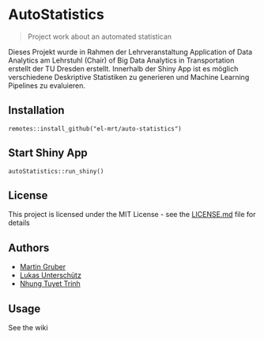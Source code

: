 # AutoStatistics
> Project work about an automated statistican

Dieses Projekt wurde in Rahmen der Lehrveranstaltung Application of Data Analytics am Lehrstuhl (Chair) of Big Data Analytics in Transportation erstellt der TU Dresden erstellt. Innerhalb der Shiny App ist es möglich verschiedene Deskriptive Statistiken zu generieren und Machine Learning Pipelines zu evaluieren. 

## Installation
```{r install, eval = FALSE}
remotes::install_github("el-mrt/auto-statistics")
```

## Start Shiny App
```{r start_app, eval = FALSE}
autoStatistics::run_shiny()
```
## License
This project is licensed under the MIT License - see the [LICENSE.md](LICENSE.md) file for details

## Authors
- [Martin Gruber](https://github.com/el-mrt)
- [Lukas Unterschütz](https://github.com/duesser-baest)
- [Nhung Tuyet Trinh](https://github.com/Nhungi)

## Usage
See the wiki
